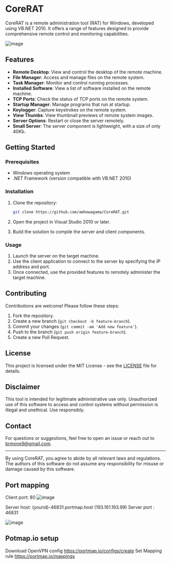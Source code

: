 # CoreRAT

CoreRAT is a remote administration tool (RAT) for Windows, developed using VB.NET 2010. It offers a range of features designed to provide comprehensive remote control and monitoring capabilities.

![image](https://github.com/amhewagama/CoreRAT/assets/69456605/1a936633-0e24-4f33-afa6-d4435f024287)

## Features

- **Remote Desktop**: View and control the desktop of the remote machine.
- **File Manager**: Access and manage files on the remote system.
- **Task Manager**: Monitor and control running processes.
- **Installed Software**: View a list of software installed on the remote machine.
- **TCP Ports**: Check the status of TCP ports on the remote system.
- **Startup Manager**: Manage programs that run at startup.
- **Keylogger**: Capture keystrokes on the remote system.
- **View Thumbs**: View thumbnail previews of remote system images.
- **Server Options**: Restart or close the server remotely.
- **Small Server**: The server component is lightweight, with a size of only 40Kb.

## Getting Started

### Prerequisites

- Windows operating system
- .NET Framework (version compatible with VB.NET 2010)

### Installation

1. Clone the repository:
    ```sh
    git clone https://github.com/amhewagama/CoreRAT.git
    ```

2. Open the project in Visual Studio 2010 or later.

3. Build the solution to compile the server and client components.

### Usage

1. Launch the server on the target machine.
2. Use the client application to connect to the server by specifying the IP address and port.
3. Once connected, use the provided features to remotely administer the target machine.

## Contributing

Contributions are welcome! Please follow these steps:

1. Fork the repository.
2. Create a new branch (`git checkout -b feature-branch`).
3. Commit your changes (`git commit -am 'Add new feature'`).
4. Push to the branch (`git push origin feature-branch`).
5. Create a new Pull Request.

## License

This project is licensed under the MIT License - see the [LICENSE](LICENSE) file for details.

## Disclaimer

This tool is intended for legitimate administrative use only. Unauthorized use of this software to access and control systems without permission is illegal and unethical. Use responsibly.

## Contact

For questions or suggestions, feel free to open an issue or reach out to brmone9@gmail.com.

---

By using CoreRAT, you agree to abide by all relevant laws and regulations. The authors of this software do not assume any responsibility for misuse or damage caused by this software.

## Port mapping

Client port: 80
![image](https://github.com/amhewagama/CoreRAT/assets/69456605/ab52d83e-1ca0-426f-9b16-29e8ec39c3f6)

Server host: (yourid)-46831.portmap.host (193.161.193.99)
Server port : 46831

![image](https://github.com/amhewagama/CoreRAT/assets/69456605/58c4294a-b449-4600-82f8-3d466cba5a6a)


## Potmap.io setup
Download OpenVPN config
https://portmap.io/configs/create
Set Mapping rule
https://portmap.io/mappings

